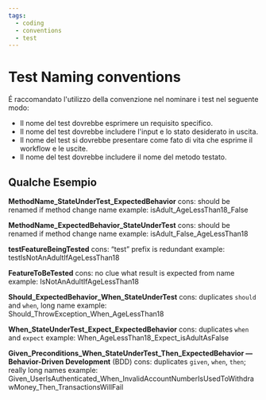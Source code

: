 ```yaml
---
tags:
  - coding
  - conventions
  - test
---
```

# Test Naming conventions

É raccomandato l'utilizzo della convenzione nel nominare i test nel seguente modo:
- Il nome del test dovrebbe esprimere un requisito specifico.
- Il nome del test dovrebbe includere l'input e lo stato desiderato in uscita.
- Il nome del test si dovrebbe presentare come fato di vita che esprime il workflow e le uscite.
- Il nome del test dovrebbe includere il nome del metodo testato.

## Qualche Esempio
**MethodName_StateUnderTest_ExpectedBehavior**
cons: should be renamed if method change name
example: isAdult_AgeLessThan18_False

**MethodName_ExpectedBehavior_StateUnderTest**
cons: should be renamed if method change name
example: isAdult_False_AgeLessThan18

**testFeatureBeingTested**
cons: “test” prefix is redundant
example: testIsNotAnAdultIfAgeLessThan18

**FeatureToBeTested**
cons: no clue what result is expected from name
example: IsNotAnAdultIfAgeLessThan18

**Should_ExpectedBehavior_When_StateUnderTest**
cons: duplicates `should` and `when`, long name
example: Should_ThrowException_When_AgeLessThan18

**When_StateUnderTest_Expect_ExpectedBehavior**
cons: duplicates `when` and `expect`
example: When_AgeLessThan18_Expect_isAdultAsFalse

**Given_Preconditions_When_StateUnderTest_Then_ExpectedBehavior — Behavior-Driven Development** (BDD)
cons: duplicates `given`, `when`, `then`; really long names
example: Given_UserIsAuthenticated_When_InvalidAccountNumberIsUsedToWithdrawMoney_Then_TransactionsWillFail